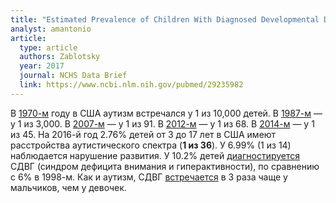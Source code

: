 ```yaml
---
title: "Estimated Prevalence of Children With Diagnosed Developmental Disabilities in the United States, 2014-2016"
analyst: amantonio
article:
  type: article
  authors: Zablotsky
  year: 2017
  journal: NCHS Data Brief
  link: https://www.ncbi.nlm.nih.gov/pubmed/29235982
---
```


В [1970-м](https://jamanetwork.com/journals/jamapsychiatry/article-abstract/490240) году в США аутизм встречался у 1 из 10,000 детей.
В [1987-м](https://jaacap.org/article/S0890-8567(09)65024-3) — у 1 из 3,000.
В [2007-м](https://www.ncbi.nlm.nih.gov/pubmed/19805460) — у 1 из 91.
В [2012-м](https://www.cdc.gov/mmwr/volumes/65/ss/ss6503a1.htm) — у 1 из 68.
В [2014-м](https://www.ncbi.nlm.nih.gov/pubmed/26632847) — у 1 из 45.
На 2016-й год 2.76% детей от 3 до 17 лет в США имеют расстройства аутистического спектра (**1 из 36**). У 6.99% (1 из 14) наблюдается нарушение развития.
У 10.2% детей [диагностируется](https://jamanetwork.com/journals/jamanetworkopen/fullarticle/2698633) СДВГ (синдром дефицита внимания и гиперактивности), по сравнению с 6% в 1998-м. Как и аутизм, СДВГ [встречается](https://www.ncbi.nlm.nih.gov/pmc/articles/PMC3827008) в 3 раза чаще у мальчиков, чем у девочек.
